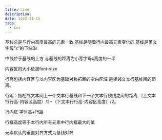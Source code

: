 ```yaml
---
title: Line
description: 
date: 2022-11-15
tags:
  - css
---
```

基线总是与行内高度最高的元素一致
基线是随着行内最高元素变化的
基线是英文字母“x”的下端沿

中线位于基线的上方
与基线的距离为小写字母x高度的一半

内容区的大小依据font-size

行高包括内容区与以内容区为基础对称拓展的空白区域
是相邻文本行基线间的距离。

行距：指相邻文本间上一个文本行基线和下一个文本行顶线之间的距离
（上文本行行高-内容区高度）/2+（下文本行行高-内容区高度）/2。

行内框 字体高+行距

行框高度等于本行内所有元素中行内框最大的值

元素默认的垂直对齐方式为基线对齐